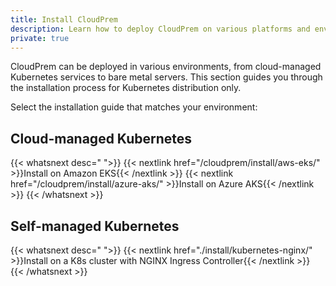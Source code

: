 ```yaml
---
title: Install CloudPrem
description: Learn how to deploy CloudPrem on various platforms and environments
private: true
---
```


CloudPrem can be deployed in various environments, from cloud-managed Kubernetes services to bare metal servers. This section guides you through the installation process for Kubernetes distribution only.

Select the installation guide that matches your environment:

## Cloud-managed Kubernetes

{{< whatsnext desc=" ">}}
  {{< nextlink href="/cloudprem/install/aws-eks/" >}}Install on Amazon EKS{{< /nextlink >}}
  {{< nextlink href="/cloudprem/install/azure-aks/" >}}Install on Azure AKS{{< /nextlink >}}
{{< /whatsnext >}}

## Self-managed Kubernetes

{{< whatsnext desc=" ">}}
  {{< nextlink href="./install/kubernetes-nginx/" >}}Install on a K8s cluster with NGINX Ingress Controller{{< /nextlink >}}
{{< /whatsnext >}}

